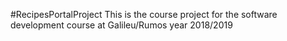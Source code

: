 #RecipesPortalProject
This is the course project for the software development course at Galileu/Rumos year 2018/2019